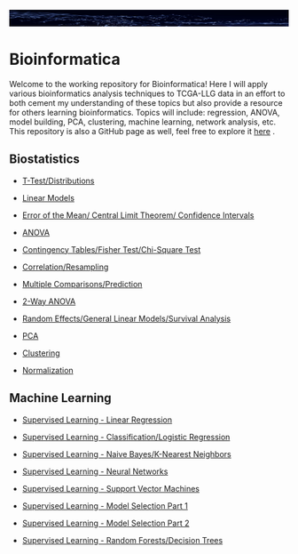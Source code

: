 
<p align="center">
    <img src="https://github.com/BioNomad/Bioinformatica/blob/main/images/background.jpg" width=1000, height=30>
</p>

# Bioinformatica

Welcome to the working repository for Bioinformatica! Here I will apply various bioinformatics analysis techniques to TCGA-LLG data in an effort to both cement my understanding of these topics but also provide a resource for others learning bioinformatics. Topics will include: regression, ANOVA, model building, PCA, clustering, machine learning, network analysis, etc. This repository is also a GitHub page as well, feel free to explore it [here](https://bionomad.github.io/Bioinformatica/) . 


## Biostatistics 

* [T-Test/Distributions](docs/pages_you_can_read/ttest_distributions/ttest_distributions.md)

* [Linear Models](docs/pages_you_can_read/models/linear_model.md)

* [Error of the Mean/ Central Limit Theorem/ Confidence Intervals](docs/pages_you_can_read/error_clt_ci/error_clt_ci.md)

* [ANOVA](docs/pages_you_can_read/anova/anova.md)

* [Contingency Tables/Fisher Test/Chi-Square Test](docs/pages_you_can_read/ct_ft_ct/ct_ft_ct.md)

* [Correlation/Resampling](docs/pages_you_can_read/correlation_resampling/correlation_resampling.md)

* [Multiple Comparisons/Prediction](docs/pages_you_can_read/mc_pred/mc_pred.md)

* [2-Way ANOVA](docs/pages_you_can_read/2_anova/2_anova.md)

* [Random Effects/General Linear Models/Survival Analysis](docs/pages_you_can_read/re_glm_sur/re_glm_sur.md)

* [PCA](docs/pages_you_can_read/pca/pca.md)

* [Clustering](docs/pages_you_can_read/clustering/clustering.md)

* [Normalization](docs/pages_you_can_read/normalization/normalization.md)

## Machine Learning

* [Supervised Learning - Linear Regression](docs/pages_you_can_read/supervised_linear_reg/supervised_linear_reg.md)

* [Supervised Learning - Classification/Logistic Regression](docs/pages_you_can_read/supervised_class_log/supervised_class_log.md)

* [Supervised Learning - Naive Bayes/K-Nearest Neighbors](docs/pages_you_can_read/supervised_nb_kn/supervised_nb_kn.md)

* [Supervised Learning - Neural Networks](docs/pages_you_can_read/supervised_nn/supervised_nn.md)

* [Supervised Learning - Support Vector Machines](docs/pages_you_can_read/supervised_svm/supervised_svm.md)

* [Supervised Learning - Model Selection Part 1](docs/pages_you_can_read/supervised_ms_1/supervised_ms_1.md)

* [Supervised Learning - Model Selection Part 2](docs/pages_you_can_read/supervised_ms_2/supervised_ms_2.md)

* [Supervised Learning - Random Forests/Decision Trees](docs/pages_you_can_read/supervised_rf/supervised_rf.md)


